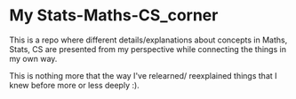 # My Stats-Maths-CS_corner
This is a repo where different details/explanations about concepts in Maths, Stats, CS are presented from my perspective while connecting the things in my own way.

This is nothing more that the way I've relearned/ reexplained things that I knew before more or less deeply :).
